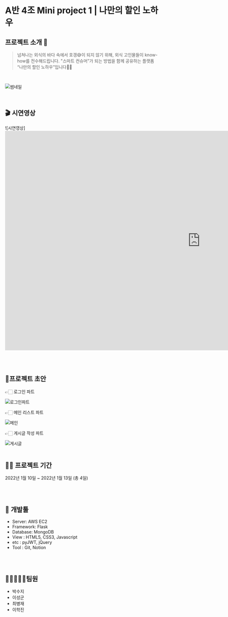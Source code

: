 # A반 4조 Mini project 1 | 나만의 할인 노하우

## 프로젝트 소개 🍚

> 넘쳐나는 외식의 바다 속에서 호갱😅이 되지 않기 위해, 외식 고인물들이 know-how를 전수해드립니다.
>"스마트 컨슈머”가 되는 방법을 함께 공유하는 플랫폼 “나만의 할인 노하우”입니다💪🏻


<br/>

![썸네일](https://img1.daumcdn.net/thumb/R1280x0/?scode=mtistory2&fname=https%3A%2F%2Fblog.kakaocdn.net%2Fdn%2FXX6hG%2FbtrqAVNLAnj%2FAxRyj8bcH5H2xpO7iF7aa0%2Fimg.png)

<br/>

## 🎬 시연영상

![시연영상]<iframe width="1280" height="720" src="https://www.youtube.com/embed/CONNv4jAvXM" title="YouTube video player" frameborder="0" allow="accelerometer; autoplay; clipboard-write; encrypted-media; gyroscope; picture-in-picture" allowfullscreen></iframe>

<br/>
<br/>

## 🔖프로젝트 초안

👉🏻 로그인 파트

![로그인파트](https://img1.daumcdn.net/thumb/R1280x0/?scode=mtistory2&fname=https%3A%2F%2Fblog.kakaocdn.net%2Fdn%2FXkmHW%2FbtrqCTBXlrO%2F6GD9AAkN4K9GyBYA7uwBc1%2Fimg.png)

👉🏻 메인  리스트 파트 

![메인](https://img1.daumcdn.net/thumb/R1280x0/?scode=mtistory2&fname=https%3A%2F%2Fblog.kakaocdn.net%2Fdn%2FuQCtX%2FbtrqHdTDg6x%2FAHc1NEAM1llKfHv5K7ky8K%2Fimg.png)

👉🏻 게시글 작성 파트

![게시글](https://img1.daumcdn.net/thumb/R1280x0/?scode=mtistory2&fname=https%3A%2F%2Fblog.kakaocdn.net%2Fdn%2Fbq78vM%2FbtrqFptKOrv%2FZKSBkzKP2nsddtu53jLWY0%2Fimg.png)
<br/>
<br/>

## 👨‍💻 프로젝트 기간

2022년 1월 10일 ~ 2022년 1월 13일 (총 4일)

<br/>
<br/>

## 🔨 개발툴

-   Server: AWS EC2
-   Framework: Flask
-   Database: MongoDB
-   View : HTML5, CSS3, Javascript
-   etc : pyJWT, jQuery
-   Tool : Git, Notion

<br/>
<br/>

## 👨🏻‍🤝‍👨🏻팀원

-   박수지
-   이성군
-   최병재
-   이학진

<br/>
<br/>
